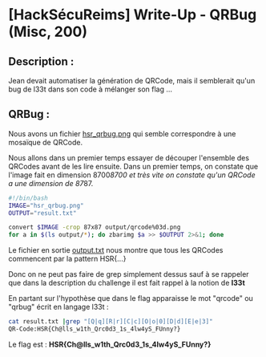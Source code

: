 # [HackSécuReims] Write-Up - QRBug (Misc, 200)

## Description :
Jean devait automatiser la génération de QRCode, mais il semblerait qu'un bug de l33t dans son code à mélanger son flag ...


## QRBug :

Nous avons un fichier [hsr_qrbug.png](files/hsr_qrbug.png) qui semble correspondre à une mosaïque de QRCode.

Nous allons dans un premier temps essayer de découper l'ensemble des QRCodes avant de les lire ensuite. Dans un premier temps, on constate que l'image fait en dimension 8700*8700 et très vite on constate qu'un QRCode a une dimension de 87*87.
```Bash
#!/bin/bash
IMAGE="hsr_qrbug.png"
OUTPUT="result.txt"

convert $IMAGE -crop 87x87 output/qrcode%03d.png
for a in $(ls output/*); do zbarimg $a >> $OUTPUT 2>&1; done 
```

Le fichier en sortie [output.txt](files/output.txt) nous montre que tous les QRCodes commencent par la pattern HSR{...}

Donc on ne peut pas faire de grep simplement dessus sauf à se rappeler que dans la description du challenge il est fait rappel à la notion de **l33t**

En partant sur l'hypothèse que dans le flag apparaisse le mot "qrcode" ou "qrbug" écrit en langage l33t :

```Bash
cat result.txt |grep "[Q|q][R|r][C|c][O|o|0][D|d][E|e|3]"
QR-Code:HSR{Ch@lls_w1th_Qrc0d3_1s_4lw4yS_FUnny?}
```

Le flag est : **HSR{Ch@lls_w1th_Qrc0d3_1s_4lw4yS_FUnny?}**
